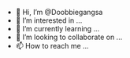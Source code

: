 - 👋 Hi, I’m @Doobbiegangsa
- 👀 I’m interested in ...
- 🌱 I’m currently learning ...
- 💞️ I’m looking to collaborate on ...
- 📫 How to reach me ...

<!---
Doobbiegangsa/Doobbiegangsa is a ✨ special ✨ repository because its `README.md` (this file) appears on your GitHub profile.
You can click the Preview link to take a look at your changes.
--->
